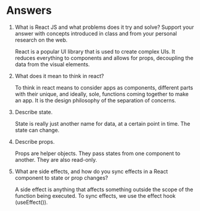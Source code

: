 # Answers

1. What is React JS and what problems does it try and solve? Support your answer with concepts introduced in class and from your personal research on the web.

    React is a popular UI library that is used to create complex UIs. It reduces everything to components and allows for props, decoupling the data from the visual elements.

2. What does it mean to think in react?

    To think in react means to consider apps as components, different parts with their unique, and ideally, sole, functions coming together to make an app. It is the design philosophy of the separation of concerns.

3. Describe state.

    State is really just another name for data, at a certain point in time. The state can change.

4. Describe props.

    Props are helper objects. They pass states from one component to another. They are also read-only.

5. What are side effects, and how do you sync effects in a React component to state or prop changes?

    A side effect is anything that affects something outside the scope of the function being executed. To sync effects, we use the effect hook (useEffect()).
